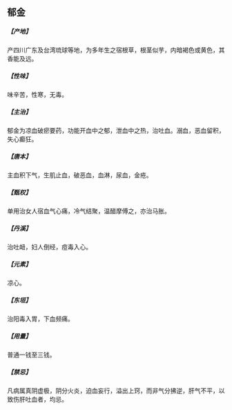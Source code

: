 ## 郁金

##### 【产地】
产四川广东及台湾琉球等地，为多年生之宿根草，根茎似芋，内暗褐色或黄色，其香能及远。
##### 【性味】
味辛苦，性寒，无毒。
##### 【主治】
郁金为凉血破瘀要药，功能开血中之郁，泄血中之热，治吐血。溺血，恶血留积，失心癫狂。
##### 【唐本】
主血积下气，生肌止血，破恶血，血淋，尿血，金疮。
##### 【甄权】
单用治女人宿血气心痛，冷气结聚，温醋摩傅之，亦治马胀。
##### 【丹溪】
治吐衄，妇人倒经，痘毒入心。
##### 【元素】
凉心。
##### 【东垣】
治阳毒入胃，下血频痛。
##### 【用量】
普通一钱至三钱。
##### 【禁忌】
凡病属真阴虚极，阴分火炎，迫血妄行，溢出上窍，而非气分拂逆，肝气不平，以致伤肝吐血者，均忌。